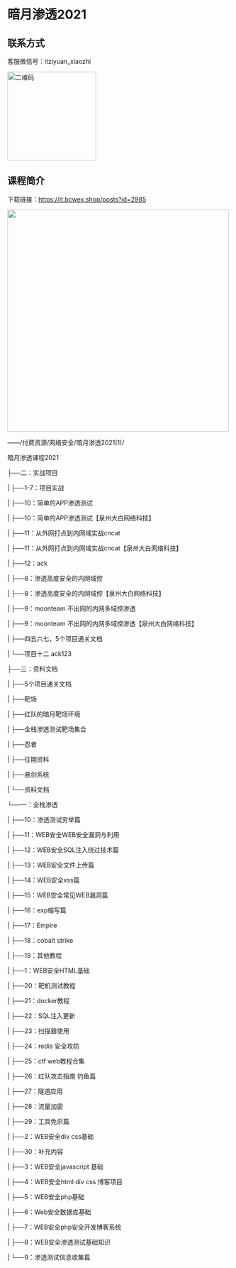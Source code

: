 # 暗月渗透2021

## 联系方式

客服微信号：itziyuan_xiaozhi

<img src="https://ziyuanyun.oss-cn-guangzhou.aliyuncs.com/common/20240614073449/666b82192834a.jpg" width="200" height="200" alt="二维码">

## 课程简介

下载链接：https://it.bcwex.shop/posts?id=2985

<img src="https://ziyuanyun.oss-cn-guangzhou.aliyuncs.com/yun/20240515184504/6644923002e65.jpg" width="500" alt="">

  ——/付费资源/网络安全/暗月渗透2021(1)/

 暗月渗透课程2021



 ├──二：实战项目

 | ├──1-7：项目实战

 | ├──10：简单的APP渗透测试

 | ├──10：简单的APP渗透测试【泉州大白网络科技】

 | ├──11：从外网打点到内网域实战cncat

 | ├──11：从外网打点到内网域实战cncat【泉州大白网络科技】

 | ├──12：ack

 | ├──8：渗透高度安全的内网域控

 | ├──8：渗透高度安全的内网域控【泉州大白网络科技】

 | ├──9：moonteam 不出网的内网多域控渗透

 | ├──9：moonteam 不出网的内网多域控渗透【泉州大白网络科技】

 | ├──四五六七，5个项目通关文档

 | └──项目十二 ack123

 ├──三：资料文档

 | ├──5个项目通关文档

 | ├──靶场

 | ├──红队的暗月靶场环境

 | ├──全栈渗透测试靶场集合

 | ├──忍者

 | ├──往期资料

 | ├──悬剑系统

 | └──资料文档

 └──一：全栈渗透

 | ├──10：渗透测试穷举篇

 | ├──11：WEB安全WEB安全漏洞与利用

 | ├──12：WEB安全SQL注入绕过技术篇

 | ├──13：WEB安全文件上传篇

 | ├──14：WEB安全xss篇

 | ├──15：WEB安全常见WEB漏洞篇

 | ├──16：exp缩写篇

 | ├──17：Empire

 | ├──18：cobalt strike

 | ├──19：其他教程

 | ├──1：WEB安全HTML基础

 | ├──20：靶机测试教程

 | ├──21：docker教程

 | ├──22：SQL注入更新

 | ├──23：扫描器使用

 | ├──24：redis 安全攻防

 | ├──25：ctf web教程合集

 | ├──26：红队攻击指南 钓鱼篇

 | ├──27：隧道应用

 | ├──28：流量加密

 | ├──29：工具免杀篇

 | ├──2：WEB安全div css基础

 | ├──30：补充内容

 | ├──3：WEB安全javascript 基础

 | ├──4：WEB安全html div css 博客项目

 | ├──5：WEB安全php基础

 | ├──6：Web安全数据库基础

 | ├──7：WEB安全php安全开发博客系统

 | ├──8：WEB安全渗透测试基础知识

 | └──9：渗透测试信息收集篇

  